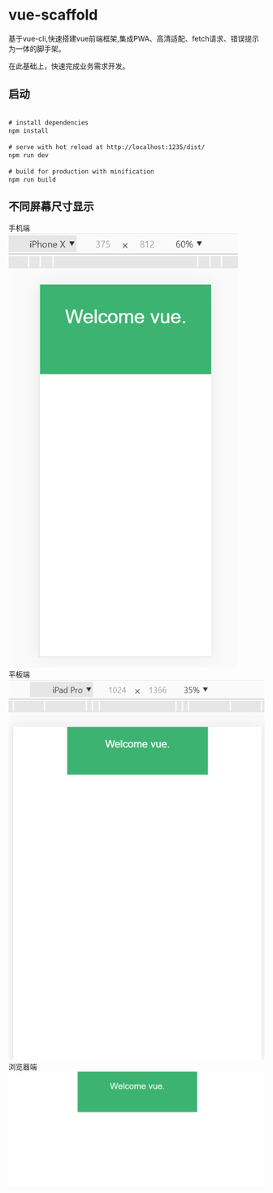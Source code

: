 # vue-scaffold
基于vue-cli,快速搭建vue前端框架,集成PWA、高清适配、fetch请求、错误提示为一体的脚手架。

在此基础上，快速完成业务需求开发。

## 启动

```shell

# install dependencies  
npm install

# serve with hot reload at http://localhost:1235/dist/  
npm run dev

# build for production with minification  
npm run build
```

## 不同屏幕尺寸显示
手机端   
![avatar](./public/img/phone.png)   
平板端   
![avatar](./public/img/tablet.png)     
浏览器端   
![avatar](./public/img/browser.png)   
